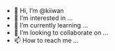 - 👋 Hi, I’m @kiiwan
- 👀 I’m interested in ...
- 🌱 I’m currently learning ...
- 💞️ I’m looking to collaborate on ...
- 📫 How to reach me ...

<!---
kiiwan/kiiwan is a ✨ special ✨ repository because its `README.md` (this file) appears on your GitHub profile.
You can click the Preview link to take a look at your changes.
--->
